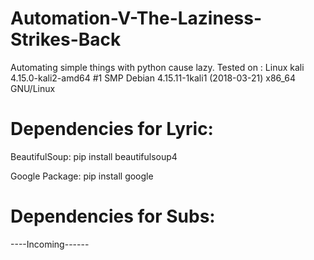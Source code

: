 # Automation-V-The-Laziness-Strikes-Back
Automating simple things with python cause lazy.
Tested on : Linux kali 4.15.0-kali2-amd64 #1 SMP Debian 4.15.11-1kali1 (2018-03-21) x86_64 GNU/Linux


# Dependencies for Lyric:

BeautifulSoup:
pip install beautifulsoup4

Google Package:
pip install google

# Dependencies for Subs:
----Incoming------


